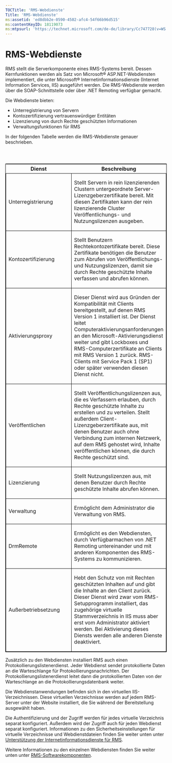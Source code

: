 ```yaml
---
TOCTitle: 'RMS-Webdienste'
Title: 'RMS-Webdienste'
ms:assetid: 'ed8dbb2e-0590-4502-afc4-54f66b96d515'
ms:contentKeyID: 18119073
ms:mtpsurl: 'https://technet.microsoft.com/de-de/library/Cc747728(v=WS.10)'
---
```


RMS-Webdienste
==============

RMS stellt die Serverkomponente eines RMS-Systems bereit. Dessen Kernfunktionen werden als Satz von Microsoft® ASP.NET-Webdiensten implementiert, die unter Microsoft® Internetinformationsdienste (Internet Information Services, IIS) ausgeführt werden. Die RMS-Webdienste werden über die SOAP-Schnittstelle oder über .NET Remoting verfügbar gemacht.

Die Webdienste bieten:

-   Unterregistrierung von Servern
-   Kontozertifizierung vertrauenswürdiger Entitäten
-   Lizenzierung von durch Rechte geschützten Informationen
-   Verwaltungsfunktionen für RMS

In der folgenden Tabelle werden die RMS-Webdienste genauer beschrieben.

###  

<p> </p>
<table style="border:1px solid black;">
<colgroup>
<col width="50%" />
<col width="50%" />
</colgroup>
<thead>
<tr class="header">
<th>Dienst</th>
<th>Beschreibung</th>
</tr>
</thead>
<tbody>
<tr class="odd">
<td style="border:1px solid black;"><p>Unterregistrierung</p></td>
<td style="border:1px solid black;"><p>Stellt Servern in rein lizenzierenden Clustern untergeordnete Server-Lizenzgeberzertifikate bereit. Mit diesen Zertifikaten kann der rein lizenzierende Cluster Veröffentlichungs- und Nutzungslizenzen ausgeben.</p></td>
</tr>
<tr class="even">
<td style="border:1px solid black;"><p>Kontozertifizierung</p></td>
<td style="border:1px solid black;"><p>Stellt Benutzern Rechtekontozertifikate bereit. Diese Zertifikate benötigen die Benutzer zum Abrufen von Veröffentlichungs- und Nutzungslizenzen, damit sie durch Rechte geschützte Inhalte verfassen und abrufen können.</p></td>
</tr>
<tr class="odd">
<td style="border:1px solid black;"><p>Aktivierungsproxy</p></td>
<td style="border:1px solid black;"><p>Dieser Dienst wird aus Gründen der Kompatibilität mit Clients bereitgestellt, auf denen RMS Version 1 installiert ist. Der Dienst leitet Computeraktivierungsanforderungen an den Microsoft-Aktivierungsdienst weiter und gibt Lockboxes und RMS-Computerzertifikate an Clients mit RMS Version 1 zurück. RMS-Clients mit Service Pack 1 (SP1) oder später verwenden diesen Dienst nicht.</p></td>
</tr>
<tr class="even">
<td style="border:1px solid black;"><p>Veröffentlichen</p></td>
<td style="border:1px solid black;"><p>Stellt Veröffentlichungslizenzen aus, die es Verfassern erlauben, durch Rechte geschützte Inhalte zu erstellen und zu verteilen. Stellt außerdem Client-Lizenzgeberzertifikate aus, mit denen Benutzer auch ohne Verbindung zum internen Netzwerk, auf dem RMS gehostet wird, Inhalte veröffentlichen können, die durch Rechte geschützt sind.</p></td>
</tr>
<tr class="odd">
<td style="border:1px solid black;"><p>Lizenzierung</p></td>
<td style="border:1px solid black;"><p>Stellt Nutzungslizenzen aus, mit denen Benutzer durch Rechte geschützte Inhalte abrufen können.</p></td>
</tr>
<tr class="even">
<td style="border:1px solid black;"><p>Verwaltung</p></td>
<td style="border:1px solid black;"><p>Ermöglicht dem Administrator die Verwaltung von RMS.</p></td>
</tr>
<tr class="odd">
<td style="border:1px solid black;"><p>DrmRemote</p></td>
<td style="border:1px solid black;"><p>Ermöglicht es den Webdiensten, durch Verfügbarmachen von .NET Remoting untereinander und mit anderen Komponenten des RMS-Systems zu kommunizieren.</p></td>
</tr>
<tr class="even">
<td style="border:1px solid black;"><p>Außerbetriebsetzung</p></td>
<td style="border:1px solid black;"><p>Hebt den Schutz von mit Rechten geschützten Inhalten auf und gibt die Inhalte an den Client zurück. Dieser Dienst wird zwar vom RMS-Setupprogramm installiert, das zugehörige virtuelle Stammverzeichnis in IIS muss aber erst vom Administrator aktiviert werden. Bei Aktivierung dieses Diensts werden alle anderen Dienste deaktiviert.</p></td>
</tr>
</tbody>
</table>
  
Zusätzlich zu den Webdiensten installiert RMS auch einen Protokollierungslistenerdienst. Jeder Webdienst sendet protokollierte Daten an die Warteschlange für Protokollierungsnachrichten. Der Protokollierungslistenerdienst leitet dann die protokollierten Daten von der Warteschlange an die Protokollierungsdatenbank weiter.
  
Die Webdienstanwendungen befinden sich in den virtuellen IIS-Verzeichnissen. Diese virtuellen Verzeichnisse werden auf jedem RMS-Server unter der Website installiert, die Sie während der Bereitstellung ausgewählt haben.
  
Die Authentifizierung und der Zugriff werden für jedes virtuelle Verzeichnis separat konfiguriert. Außerdem wird der Zugriff auch für jeden Webdienst separat konfiguriert. Informationen zu den Sicherheitseinstellungen für virtuelle Verzeichnisse und Webdienstdateien finden Sie weiter unten unter [Unterstützung der Internetinformationsdienste für RMS](https://technet.microsoft.com/bd4dc69f-1e4e-4e95-9ae2-c925d8a14d4c).
  
Weitere Informationen zu den einzelnen Webdiensten finden Sie weiter unten unter [RMS-Softwarekomponenten](https://technet.microsoft.com/e38a840e-f390-48fd-8354-50108a64f5ca).
